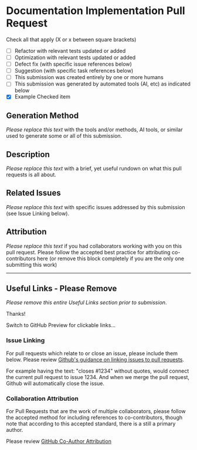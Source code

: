 # Documentation Implementation Pull Request

Check all that apply (X or x between square brackets)

- [ ] Refactor with relevant tests updated or added
- [ ] Optimization with relevant tests updated or added
- [ ] Defect fix (with specific issue references below)
- [ ] Suggestion (with specific task references below)
- [ ] This submission was created entirely by one or more humans
- [ ] This submission was generated by automated tools (AI, etc) as indicated below
- [x] Example Checked item

## Generation Method

*Please replace this text* with the tools and/or methods, AI tools, or similar used to generate
some or all of this submission.

## Description

*Please replace this text* with a brief, yet useful rundown on what this pull requests is all about.

## Related Issues

*Please replace this text* with specific issues addressed by this submission (see Issue Linking below).

## Attribution

*Please replace this text* if you had collaborators working with you on this pull request. Please follow
the accepted best practice for attributing co-contributors here (or remove this block completely if you
are the only one submitting this work)

_________________

## Useful Links - Please Remove

*Please remove this entire Useful Links section prior to submission*.

Thanks!

Switch to GitHub Preview for clickable links…

### Issue Linking

For pull requests which relate to or close an issue, please include them below.
Please review [Github's guidance on linking issues to pull requests](https://docs.github.com/en/issues/tracking-your-work-with-issues/linking-a-pull-request-to-an-issue).

For example having the text: "closes #1234" without quotes, would connect the current pull
request to issue 1234.  And when we merge the pull request, Github will automatically close the issue.

### Collaboration Attribution

For Pull Requests that are the work of multiple collaborators, please follow the accepted
method for including references to co-contributors, though note that according to this accepted
standard, there is a still a primary author.

Please review [GitHub Co-Author Attribution](https://docs.github.com/en/pull-requests/committing-changes-to-your-project/creating-and-editing-commits/creating-a-commit-with-multiple-authors)
